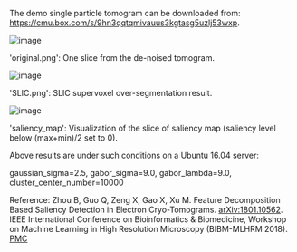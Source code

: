 The demo single particle tomogram can be downloaded from: https://cmu.box.com/s/9hn3qqtqmivauus3kgtasg5uzlj53wxp.

![image](https://user-images.githubusercontent.com/17937329/69974384-221a9f80-14f3-11ea-9681-f5f4bbd82029.png)

'original.png': One slice from the de-noised tomogram.

![image](https://user-images.githubusercontent.com/17937329/69974383-21820900-14f3-11ea-9d5a-4bab82fab94a.png)

'SLIC.png': SLIC supervoxel over-segmentation result.

![image](https://user-images.githubusercontent.com/17937329/69974382-21820900-14f3-11ea-8557-b6d67d1925dc.png)

'saliency_map': Visualization of the slice of saliency map (saliency level below (max+min)/2 set to 0).

Above results are under such conditions on a Ubuntu 16.04 server:

gaussian_sigma=2.5, gabor_sigma=9.0, gabor_lambda=9.0, cluster_center_number=10000

Reference:
Zhou B, Guo Q, Zeng X, Gao X, Xu M. Feature Decomposition Based Saliency Detection in Electron Cryo-Tomograms. [arXiv:1801.10562](https://arxiv.org/abs/1801.10562). IEEE International Conference on Bioinformatics & Biomedicine, Workshop on Machine Learning in High Resolution Microscopy (BIBM-MLHRM 2018). [PMC](https://www.ncbi.nlm.nih.gov/pmc/articles/PMC6571026/)

